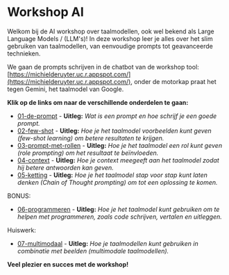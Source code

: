 # Workshop AI

Welkom bij de AI workshop over taalmodellen, ook wel bekend als Large Language Models / (LLM's)! In deze workshop leer je alles over het slim gebruiken van taalmodellen, van eenvoudige prompts tot geavanceerde technieken.

We gaan de prompts schrijven in de chatbot van de workshop tool: [https://michielderuyter.uc.r.appspot.com/](https://michielderuyter.uc.r.appspot.com/),
onder de motorkap praat het tegen Gemini, het taalmodel van Google.

**Klik op de links om naar de verschillende onderdelen te gaan:**

*   [01-de-prompt](losse_prompts/01-de-prompt.md) -  **Uitleg:** *Wat is een prompt en hoe schrijf je een goede prompt.*
*   [02-few-shot](losse_prompts/02-few-shot.md) -  **Uitleg:** *Hoe je het taalmodel voorbeelden kunt geven (few-shot learning) om betere resultaten te krijgen.*
*   [03-prompt-met-rollen](losse_prompts/03-prompt-met-rollen.md) -  **Uitleg:** *Hoe je het taalmodel een rol kunt geven (role prompting) om het resultaat te beïnvloeden.*
*   [04-context](losse_prompts/04-context.md) -  **Uitleg:** *Hoe je context meegeeft aan het taalmodel zodat hij betere antwoorden kan geven.*
*   [05-ketting](losse_prompts/05-ketting.md) -  **Uitleg:** *Hoe je het taalmodel stap voor stap kunt laten denken (Chain of Thought prompting) om tot een oplossing te komen.*

BONUS:

*   [06-programmeren](losse_prompts/06-programmeren.md) -  **Uitleg:** *Hoe je het taalmodel kunt gebruiken om te helpen met programmeren, zoals code schrijven, vertalen en uitleggen.*

Huiswerk:

*   [07-multimodaal](losse_prompts/07-multimodaal.md) -  **Uitleg:** *Hoe je taalmodellen kunt gebruiken in combinatie met beelden (multimodale taalmodellen).*

**Veel plezier en succes met de workshop!**